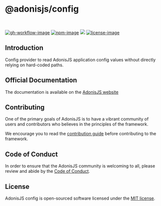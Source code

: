 # @adonisjs/config

<br />

[![gh-workflow-image]][gh-workflow-url] [![npm-image]][npm-url] ![][typescript-image] [![license-image]][license-url]

## Introduction
Config provider to read AdonisJS application config values without directly relying on hard-coded paths.

## Official Documentation
The documentation is available on the [AdonisJS website](https://docs.adonisjs.com/guides/config)

## Contributing
One of the primary goals of AdonisJS is to have a vibrant community of users and contributors who believes in the principles of the framework.

We encourage you to read the [contribution guide](https://github.com/adonisjs/.github/blob/main/docs/CONTRIBUTING.md) before contributing to the framework.

## Code of Conduct
In order to ensure that the AdonisJS community is welcoming to all, please review and abide by the [Code of Conduct](https://github.com/adonisjs/.github/blob/main/docs/CODE_OF_CONDUCT.md).

## License
AdonisJS config is open-sourced software licensed under the [MIT license](LICENSE.md).

[gh-workflow-image]: https://img.shields.io/github/actions/workflow/status/adonisjs/config/checks.yml?style=for-the-badge
[gh-workflow-url]: https://github.com/adonisjs/config/actions/workflows/checks.yml "Github action"

[typescript-image]: https://img.shields.io/badge/Typescript-294E80.svg?style=for-the-badge&logo=typescript
[typescript-url]:  "typescript"

[npm-image]: https://img.shields.io/npm/v/@adonisjs/config.svg?style=for-the-badge&logo=npm
[npm-url]: https://npmjs.org/package/@adonisjs/config "npm"

[license-image]: https://img.shields.io/npm/l/@adonisjs/config?color=blueviolet&style=for-the-badge
[license-url]: LICENSE.md "license"
